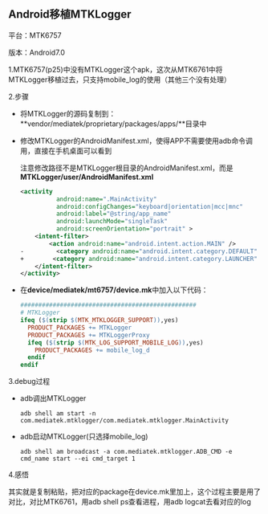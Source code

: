 ### 

## Android移植MTKLogger

平台：MTK6757

版本：Android7.0

1.MTK6757(p25)中没有MTKLogger这个apk，这次从MTK6761中将MTKLogger移植过去，只支持mobile_log的使用（其他三个没有处理）

2.步骤

- 将MTKLogger的源码复制到：**vendor/mediatek/proprietary/packages/apps/**目录中

- 修改MTKLogger的AndroidManifest.xml，使得APP不需要使用adb命令调用，直接在手机桌面可以看到

  注意修改路径不是MTKLogger根目录的AndroidManifest.xml，而是**MTKLogger/user/AndroidManifest.xml** 

  ```xml
  <activity
            android:name=".MainActivity"
            android:configChanges="keyboard|orientation|mcc|mnc"
            android:label="@string/app_name"
            android:launchMode="singleTask"
            android:screenOrientation="portrait" >
      <intent-filter>
          <action android:name="android.intent.action.MAIN" />
  - 		<category android:name="android.intent.category.DEFAULT" />
  +        <category android:name="android.intent.category.LAUNCHER" />
      </intent-filter>
  </activity>
  ```

- 在**device/mediatek/mt6757/device.mk**中加入以下代码：

  ```makefile
  #################################################
  # MTKLogger
  ifeq ($(strip $(MTK_MTKLOGGER_SUPPORT)),yes)
    PRODUCT_PACKAGES += MTKLogger
    PRODUCT_PACKAGES += MTKLoggerProxy
    ifeq ($(strip $(MTK_LOG_SUPPORT_MOBILE_LOG)),yes)
      PRODUCT_PACKAGES += mobile_log_d
    endif
  endif
  ```

3.debug过程

- adb调出MTKLogger

  `adb shell am start -n com.mediatek.mtklogger/com.mediatek.mtklogger.MainActivity`

- adb启动MTKLogger(只选择mobile_log)

  `adb shell am broadcast -a com.mediatek.mtklogger.ADB_CMD -e cmd_name start --ei cmd_target 1`

4.感悟

  其实就是复制粘贴，把对应的package在device.mk里加上，这个过程主要是用了对比，对比MTK6761，用adb shell ps查看进程，用adb logcat去看对应的log